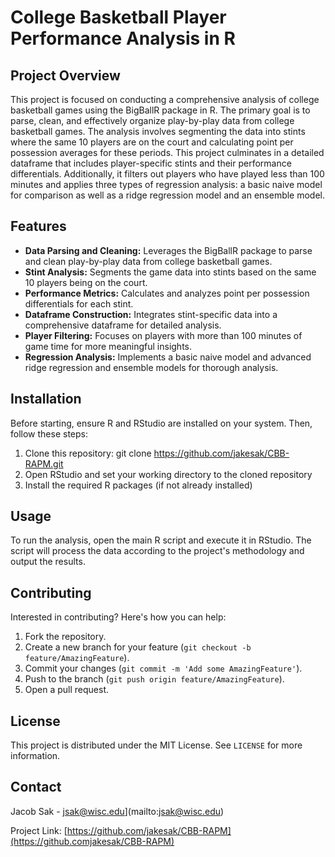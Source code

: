 # College Basketball Player Performance Analysis in R

## Project Overview

This project is focused on conducting a comprehensive analysis of college basketball games using the BigBallR package in R. The primary goal is to parse, clean, and effectively organize play-by-play data from college basketball games. The analysis involves segmenting the data into stints where the same 10 players are on the court and calculating point per possession averages for these periods. This project culminates in a detailed dataframe that includes player-specific stints and their performance differentials. Additionally, it filters out players who have played less than 100 minutes and applies three types of regression analysis: a basic naive model for comparison as well as a ridge regression model and an ensemble model.

## Features

- **Data Parsing and Cleaning:** Leverages the BigBallR package to parse and clean play-by-play data from college basketball games.
- **Stint Analysis:** Segments the game data into stints based on the same 10 players being on the court.
- **Performance Metrics:** Calculates and analyzes point per possession differentials for each stint.
- **Dataframe Construction:** Integrates stint-specific data into a comprehensive dataframe for detailed analysis.
- **Player Filtering:** Focuses on players with more than 100 minutes of game time for more meaningful insights.
- **Regression Analysis:** Implements a basic naive model and advanced ridge regression and ensemble models for thorough analysis.

## Installation

Before starting, ensure R and RStudio are installed on your system. Then, follow these steps:

1. Clone this repository: git clone https://github.com/jakesak/CBB-RAPM.git
2. Open RStudio and set your working directory to the cloned repository
3. Install the required R packages (if not already installed)

## Usage

To run the analysis, open the main R script and execute it in RStudio. The script will process the data according to the project's methodology and output the results.

## Contributing

Interested in contributing? Here's how you can help:

1. Fork the repository.
2. Create a new branch for your feature (`git checkout -b feature/AmazingFeature`).
3. Commit your changes (`git commit -m 'Add some AmazingFeature'`).
4. Push to the branch (`git push origin feature/AmazingFeature`).
5. Open a pull request.

## License

This project is distributed under the MIT License. See `LICENSE` for more information.

## Contact

Jacob Sak - jsak@wisc.edu](mailto:jsak@wisc.edu)

Project Link: [https://github.com/jakesak/CBB-RAPM](https://github.comjakesak/CBB-RAPM)




